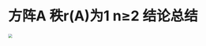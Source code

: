 # 方阵A 秩r(A)为1 n≥2 结论总结

<img src="https://cvp.oss-cn-shanghai.aliyuncs.com/picgo/202403121052606.png" style="zoom:50%;" />
